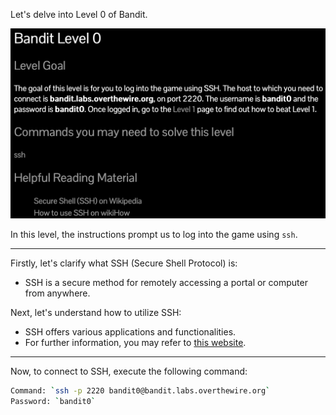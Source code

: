 Let's delve into Level 0 of Bandit.

![untitled](ScreenShots/Level%20-%200.jpg)

In this level, the instructions prompt us to log into the game using `ssh`.

---
Firstly, let's clarify what SSH (Secure Shell Protocol) is:
- SSH is a secure method for remotely accessing a portal or computer from anywhere.

Next, let's understand how to utilize SSH:
- SSH offers various applications and functionalities.
- For further information, you may refer to [this website](https://www.geeksforgeeks.org/ssh-command-in-linux-with-examples/).

---
Now, to connect to SSH, execute the following command: 
```bash
Command: `ssh -p 2220 bandit0@bandit.labs.overthewire.org`
Password: `bandit0`
```